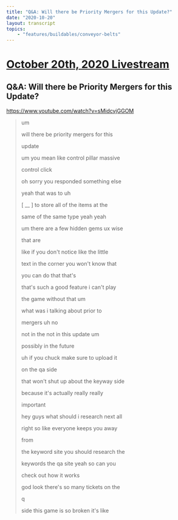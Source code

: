 ```yaml
---
title: "Q&A: Will there be Priority Mergers for this Update?"
date: "2020-10-20"
layout: transcript
topics:
    - "features/buildables/conveyor-belts"
---
```

# [October 20th, 2020 Livestream](../2020-10-20.md)
## Q&A: Will there be Priority Mergers for this Update?
https://www.youtube.com/watch?v=sMidcvjGGOM
> um
> 
> will there be priority mergers for this
> 
> update
> 
> um you mean like control pillar massive
> 
> control click
> 
> oh sorry you responded something else
> 
> yeah that was to uh
> 
> [ __ ] to store all of the items at the
> 
> same of the same type yeah yeah
> 
> um there are a few hidden gems ux wise
> 
> that are
> 
> like if you don't notice like the little
> 
> text in the corner you won't know that
> 
> you can do that that's
> 
> that's such a good feature i can't play
> 
> the game without that um
> 
> what was i talking about prior to
> 
> mergers uh no
> 
> not in the not in this update um
> 
> possibly in the future
> 
> uh if you chuck make sure to upload it
> 
> on the qa side
> 
> that won't shut up about the keyway side
> 
> because it's actually really really
> 
> important
> 
> hey guys what should i research next all
> 
> right so like everyone keeps you away
> 
> from
> 
> the keyword site you should research the
> 
> keywords the qa site yeah so can you
> 
> check out how it works
> 
> god look there's so many tickets on the
> 
> q
> 
> side this game is so broken it's like
> 
